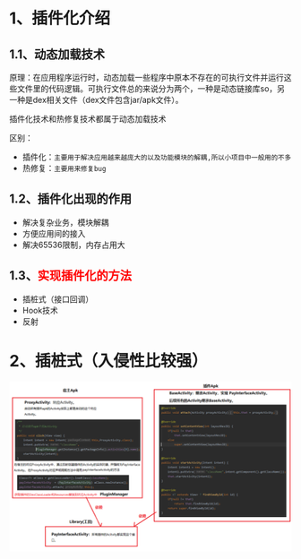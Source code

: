 # 1、插件化介绍

## 1.1、动态加载技术
原理：在应用程序运行时，动态加载一些程序中原本不存在的可执行文件并运行这些文件里的代码逻辑。可执行文件总的来说分为两个，一种是动态链接库so，另一种是dex相关文件（dex文件包含jar/apk文件）。

插件化技术和热修复技术都属于动态加载技术

区别：
- 插件化：`主要用于解决应用越来越庞大的以及功能模块的解耦,所以小项目中一般用的不多`
- 热修复：`主要用来修复bug`

## 1.2、插件化出现的作用

- 解决复杂业务，模块解耦
- 方便应用间的接入
- 解决65536限制，内存占用大

## 1.3、<font color=red>实现插件化的方法</font>

- 插桩式（接口回调）
- Hook技术
- 反射

# 2、插桩式（入侵性比较强）

![](../images/插件化-插桩.png)
